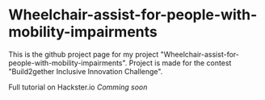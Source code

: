 # Wheelchair-assist-for-people-with-mobility-impairments
This is the github project page for my project "Wheelchair-assist-for-people-with-mobility-impairments". Project is made for the contest "Build2gether Inclusive Innovation Challenge".

Full tutorial on Hackster.io *Comming soon*
